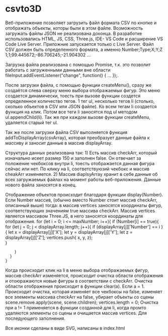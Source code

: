 # csvto3D
Веб-приложение позволяет загрузить файл формата CSV по кнопке и отображать объекты, которы были в этом файле. Возможность загружать файлы JSON не реализована доконца.
В разработке использовались HTML, JS, CSS, Three.js, IDE- VS Code и расширение VS Code Live Server. Приложние запускается только с Live Server.
Файл CSV должен быть определенного формата, а именно 
Number;Type;X;Y;Z
1;1;99.445672;-86.706245;-21.904302
...

Загрузка файла реализована с помощью Promise, т.к. это позволит работать с загруженными данными вне области 
fileInput.addEventListener("change", function() {
...
});.

После загрузки файла, с помощью функции createMenu(), сразу же создаётся слева сверху меню выбора отображаемых фигур.
Это меню создается динамически, тоесть при вызове функции создется определенное количество тегов.
1 тег ul, несколько тегов li (столько, сколько объектов в CSV или JSON файле). Ко всем тегам li создается функция на клик.
Потом все теги li заносятся под ul методом ul.appendChild(li).
Так же при каждом вызове функции createMenu, удаляется старый тег ul.

Так же после загрузки файла CSV выполняется функция addToDisplayArray(csvArray), которая преобразует данные файла к массиву и заносит данные в массив displayArray.

Структура данных реализована так:
	1) Есть массив checkArr, который изначально исеет размер 150 и заполнен false.
Он отвечает за положение чекбоксов внутри li, тоесть отображается данная фигура сейчас или нет. По клику на li, соответствуюзий чекбокс и 
массив cheakArr изменяется.
	2) Массив diaplsyArray хранит в себе данные об всех загружаемых файлах на момент работы веб-приложения. Данные нового файла заносятся в конец.

Отображение объектов происходит благодаря функции display(Number).
Если Number массив, (обычно вместо Number стоит массив checkArr, описанный выше) тогда: в массив vertices заносятся координаты фигур, 
соответствующих значениям true массива checkArr. Массив vertices является массивом Three.JS, в него заносятся координаты для отображения.
    for (let i = 0; i <= maxNumber; i++){
      if (Number[i] == true){
        for (let j = 0; j < displayArray.length; j++){
          if (displayArray[j]['Number'] == i ){
            let x = displayArray[j]['X'];
            let y = displayArray[j]['Y']; 
            let z = displayArray[j]['Z']; 
            vertices.push( x, y, z);  
          }
  
        }
      }
    }

Когда происходит клик на li в меню выбора отображаемых фигур, массив checkArr изменяется, происходит очистка области отображения и отоюражаются новые фигуры
в соответствии с checkArr.
Очистка области отображения происходит в функции clear(a).
Если а = 1. Происходит очистка, которая изменяет все чекбоксы на false, изменяет все элементы массива checkArr на false, убирает объекты со сцены 
    scene.remove.apply(scene, scene.children);
    vertices.length = 0;
Очистка при а != 1 применяется в функции созданной для li, когда промто удаляются элементы со сцены и очищается массив vertices. Для последующего заполнения.

Все иконки сделаны в виде SVG, написаны в index.html
